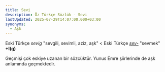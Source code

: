 ```yaml
---
title: Sevi
description: Öz Türkçe Sözlük - Sevi
lastUpdated: 2025-07-29T14:07:00.000+03:00
synonyms:
  - Aşk
---
```

Eski Türkçe _sevig_ "sevgili, sevimli, aziz, aşk" < Eski Türkçe _[sev-](/sozluk/sevmek)_ "sevmek" **+I(g)**

Geçmişi çok eskiye uzanan bir sözcüktür. Yunus Emre şiirlerinde de aşk anlamında geçmektedir.
